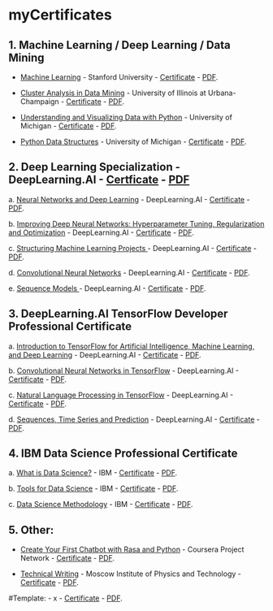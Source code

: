 # myCertificates
## 1. Machine Learning / Deep Learning / Data Mining
- [Machine Learning](https://www.coursera.org/learn/machine-learning) - Stanford University - [Certificate](https://www.coursera.org/account/accomplishments/verify/UPCBWTZR2EKN) - [PDF](PDF/Coursera-UPCBWTZR2EKN.pdf).

- [Cluster Analysis in Data Mining](https://www.coursera.org/learn/cluster-analysis) - University of Illinois at Urbana-Champaign - [Certificate](https://www.coursera.org/account/accomplishments/verify/ARH376AKUXY8) - [PDF](PDF/Coursera-ARH376AKUXY8.pdf).

- [Understanding and Visualizing Data with Python]() - University of Michigan - [Certificate](https://www.coursera.org/account/accomplishments/verify/Y3ZSCABYY6L9) - [PDF](PDF/Coursera-Y3ZSCABYY6L9.pdf).

- [Python Data Structures](https://www.coursera.org/learn/python-data) - University of Michigan - [Certificate](https://www.coursera.org/account/accomplishments/verify/Y834R94MS9QP) - [PDF](PDF/Coursera-Y834R94MS9QP.pdf).

## 2. Deep Learning Specialization - DeepLearning.AI - [Certficate](https://coursera.org/verify/specialization/DDV573S23T9V) - [PDF](PDF/Coursera_DDV573S23T9V)
a. [Neural Networks and Deep Learning](https://www.coursera.org/learn/neural-networks-deep-learning) - DeepLearning.AI - [Certificate](https://www.coursera.org/account/accomplishments/verify/9VSWU34V5KM7) - [PDF](PDF/Coursera-9VSWU34V5KM7.pdf).

b. [Improving Deep Neural Networks: Hyperparameter Tuning, Regularization and Optimization](https://www.coursera.org/learn/deep-neural-network) - DeepLearning.AI - [Certificate](https://www.coursera.org/account/accomplishments/verify/N3PKPHFUSUAN) - [PDF](PDF/Coursera-N3PKPHFUSUAN.pdf).

c. [Structuring Machine Learning Projects
](https://www.coursera.org/learn/machine-learning-projects) - DeepLearning.AI - [Certificate](https://www.coursera.org/account/accomplishments/verify/SB97UYZ67Q2J) - [PDF](PDF/Coursera-SB97UYZ67Q2J.pdf).

d. [Convolutional Neural Networks](https://www.coursera.org/learn/convolutional-neural-networks) - DeepLearning.AI - [Certificate](https://coursera.org/verify/W2QZ7ZFT4UGG) - [PDF](PDF/Coursera_W2QZ7ZFT4UGG.pdf).

e. [Sequence Models
](https://www.coursera.org/learn/nlp-sequence-models) - DeepLearning.AI - [Certificate](https://coursera.org/verify/FFGDLKCWLFAP) - [PDF](PDF/Coursera_FFGDLKCWLFAP.pdf).


## 3. DeepLearning.AI TensorFlow Developer Professional Certificate
a. [Introduction to TensorFlow for Artificial Intelligence, Machine Learning, and Deep Learning](https://www.coursera.org/learn/introduction-tensorflow) - DeepLearning.AI - [Certificate](https://www.coursera.org/account/accomplishments/verify/7Y5NFXK2F4PT) - [PDF](PDF/Coursera-7Y5NFXK2F4PT.pdf).

b. [Convolutional Neural Networks in TensorFlow](https://www.coursera.org/learn/convolutional-neural-networks-tensorflow) - DeepLearning.AI - [Certificate]() - [PDF](PDF/).

c. [Natural Language Processing in TensorFlow](https://www.coursera.org/learn/natural-language-processing-tensorflow) - DeepLearning.AI - [Certificate](https://www.coursera.org/account/accomplishments/verify/ZP4PWHELQ32W) - [PDF](PDF/Coursera-ZP4PWHELQ32W.pdf).

d. [Sequences, Time Series and Prediction](https://www.coursera.org/learn/tensorflow-sequences-time-series-and-prediction) - DeepLearning.AI - [Certificate]() - [PDF](PDF/).


## 4. IBM Data Science Professional Certificate
a. [What is Data Science?]() - IBM - [Certificate](https://www.coursera.org/account/accomplishments/verify/MJZBV4TUZ3LV) - [PDF](PDF/Coursera-MJZBV4TUZ3LV.pdf).

b. [Tools for Data Science](https://www.coursera.org/learn/open-source-tools-for-data-science) - IBM - [Certificate](https://www.coursera.org/account/accomplishments/verify/MRCLG6C7Z96B) - [PDF](PDF/Coursera-MRCLG6C7Z96B.pdf).

c. [Data Science Methodology](https://www.coursera.org/learn/data-science-methodology) - IBM - [Certificate](https://www.coursera.org/account/accomplishments/verify/NQW3UH69R24H) - [PDF](PDF/Coursera-NQW3UH69R24H.pdf).


## 5. Other:
- [Create Your First Chatbot with Rasa and Python](https://www.coursera.org/projects/chatbot-rasa-python) - Coursera Project Network - [Certificate](https://www.coursera.org/account/accomplishments/verify/KNT7GUKZDJ6D) - [PDF](PDF/Coursera-KNT7GUKZDJ6D.pdf).

- [Technical Writing](https://www.coursera.org/learn/technical-writing) - Moscow Institute of Physics and Technology - [Certificate](https://www.coursera.org/account/accomplishments/verify/BSV8AEBJP5L4) - [PDF](PDF/Coursera-BSV8AEBJP5L4.pdf).


#Template: []() - x - [Certificate]() - [PDF](PDF/).



